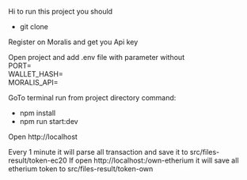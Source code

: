 Hi to run this project you should
- git clone <url>

Register on Moralis and get you Api key

Open project and add .env file with parameter without </br>
PORT=<Your value></br>WALLET_HASH=<Your value></br>MORALIS_API=<Your value>

GoTo terminal run from project directory command:
- npm install
- npm run start:dev

Open http://localhost

Every 1 minute it will parse all transaction and save it to src/files-result/token-ec20
If open http://localhost:<Port>/own-etherium it will save all etherium token to src/files-result/token-own
